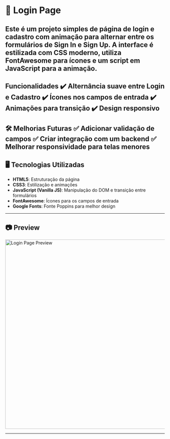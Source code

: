 # 🔐 Login Page

Este é um projeto simples de página de login e cadastro com animação para alternar entre os formulários de **Sign In** e **Sign Up**. A interface é estilizada com **CSS moderno**, utiliza **FontAwesome** para ícones e um script em **JavaScript** para a animação.
---
 Funcionalidades
✔️ Alternância suave entre Login e Cadastro
✔️ Ícones nos campos de entrada
✔️ Animações para transição
✔️ Design responsivo
---
🛠️ Melhorias Futuras
✅ Adicionar validação de campos
✅ Criar integração com um backend
✅ Melhorar responsividade para telas menores
---
## 🖥️ Tecnologias Utilizadas

- **HTML5**: Estruturação da página
- **CSS3**: Estilização e animações
- **JavaScript (Vanilla JS)**: Manipulação do DOM e transição entre formulários
- **FontAwesome**: Ícones para os campos de entrada
- **Google Fonts**: Fonte Poppins para melhor design

---

## 📷 Preview

<img src="screenshot.png" alt="Login Page Preview" width="600">

---


